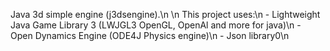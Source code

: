 Java 3d simple engine (j3dsengine).\n
\n
This project uses:\n
    - Lightweight Java Game Library 3 (LWJGL3 OpenGL, OpenAl and more for java)\n
    - Open Dynamics Engine (ODE4J Physics engine)\n
    - Json library0\n
